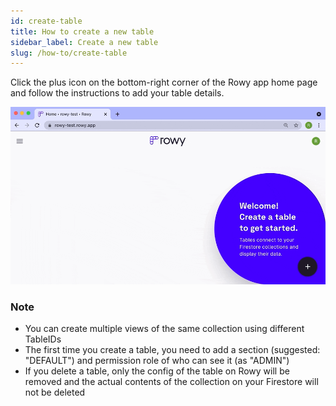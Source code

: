 ```yaml
---
id: create-table
title: How to create a new table
sidebar_label: Create a new table
slug: /how-to/create-table
---
```


Click the plus icon on the bottom-right corner of the Rowy app home page and follow the instructions to add your table details.

![create-table](./assets/create-table.gif)

### Note
- You can create multiple views of the same collection using different TableIDs
- The first time you create a table, you need to add a section (suggested: "DEFAULT") and permission role of who can see it (as "ADMIN")
- If you delete a table, only the config of the table on Rowy will be removed and the actual contents of the collection on your Firestore will not be deleted


